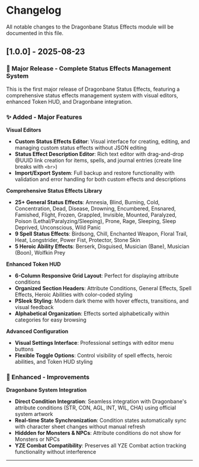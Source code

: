 # Changelog

All notable changes to the Dragonbane Status Effects module will be documented in this file.

## [1.0.0] - 2025-08-23

### 🎉 Major Release - Complete Status Effects Management System

This is the first major release of Dragonbane Status Effects, featuring a comprehensive status effects management system with visual editors, enhanced Token HUD, and Dragonbane integration.

### ✨ Added - Major Features

**Visual Editors**
- **Custom Status Effects Editor**: Visual interface for creating, editing, and managing custom status effects without JSON editing
- **Status Effect Description Editor**: Rich text editor with drag-and-drop @UUID link creation for items, spells, and journal entries (create line breaks with `<br>`)
- **Import/Export System**: Full backup and restore functionality with validation and error handling for both custom effects and descriptions

**Comprehensive Status Effects Library**
- **25+ General Status Effects**: Amnesia, Blind, Burning, Cold, Concentration, Dead, Disease, Drowning, Encumbered, Ensnared, Famished, Flight, Frozen, Grappled, Invisible, Mounted, Paralyzed, Poison (Lethal/Paralyzing/Sleeping), Prone, Rage, Sleeping, Sleep Deprived, Unconscious, Wild Panic
- **9 Spell Status Effects**: Birdsong, Chill, Enchanted Weapon, Floral Trail, Heat, Longstrider, Power Fist, Protector, Stone Skin
- **5 Heroic Ability Effects**: Berserk, Disguised, Musician (Bane), Musician (Boon), Wolfkin Prey

**Enhanced Token HUD**
- **6-Column Responsive Grid Layout**: Perfect for displaying attribute conditions
- **Organized Section Headers**: Attribute Conditions, General Effects, Spell Effects, Heroic Abilities with color-coded styling
- **PSleek Styling**: Modern dark theme with hover effects, transitions, and visual feedback
- **Alphabetical Organization**: Effects sorted alphabetically within categories for easy browsing

**Advanced Configuration**
- **Visual Settings Interface**: Professional settings with editor menu buttons
- **Flexible Toggle Options**: Control visibility of spell effects, heroic abilities, and Token HUD styling

### 🎨 Enhanced - Improvements

**Dragonbane System Integration**
- **Direct Condition Integration**: Seamless integration with Dragonbane's attribute conditions (STR, CON, AGL, INT, WIL, CHA) using official system artwork
- **Real-time State Synchronization**: Condition states automatically sync with character sheet changes without manual refresh
- **Hiddden for Monsters & NPCs**: Attribute conditions do not show for Monsters or NPCs
- **YZE Combat Compatibility**: Preserves all YZE Combat action tracking functionality without interference

---